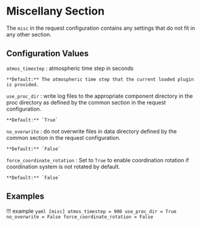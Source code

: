 # Miscellany Section

The `misc` in the request configuration contains any settings that do not fit in any other section.

## Configuration Values

`atmos_timestep`
:   atmospheric time step in seconds

    **Default:** The atmospheric time step that the current loaded plugin is provided.

`use_proc_dir`
:   write log files to the appropriate component directory in the proc directory as defined by the common section in the 
    request configuration.

    **Default:** `True`

`no_overwrite`
:   do not overwrite files in data directory defined by the common section in the request configuration.

    **Default:** `False`

`force_coordinate_rotation`
:   Set to `True` to enable coordination rotation if coordination system is not rotated by default.

    **Default:** `False`

## Examples

!!! example
    ```yaml
    [misc]
    atmos_timestep = 900
    use_proc_dir = True
    no_overwrite = False
    force_coordinate_rotation = False
    ```
